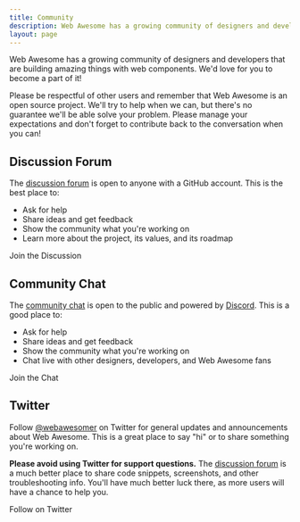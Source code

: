 ```yaml
---
title: Community
description: Web Awesome has a growing community of designers and developers that are building amazing things with web components.
layout: page
---
```


Web Awesome has a growing community of designers and developers that are building amazing things with web components. We'd love for you to become a part of it!

Please be respectful of other users and remember that Web Awesome is an open source project. We'll try to help when we can, but there's no guarantee we'll be able solve your problem. Please manage your expectations and don't forget to contribute back to the conversation when you can!

## Discussion Forum

The [discussion forum](https://github.com/shoelace-style/shoelace/discussions) is open to anyone with a GitHub account. This is the best place to:

- Ask for help
- Share ideas and get feedback
- Show the community what you're working on
- Learn more about the project, its values, and its roadmap

<wa-button variant="brand" href="https://github.com/shoelace-style/shoelace/discussions" target="_blank" style="margin-block-end: var(--wa-content-spacing);">
  <wa-icon name="github" family="brands" slot="start"></wa-icon>
  Join the Discussion
</wa-button>

## Community Chat

The [community chat](https://discord.gg/mg8f26C) is open to the public and powered by [Discord](https://discord.com/). This is a good place to:

- Ask for help
- Share ideas and get feedback
- Show the community what you're working on
- Chat live with other designers, developers, and Web Awesome fans

<wa-button variant="brand" href="https://discord.gg/mg8f26C" target="_blank" style="margin-block-end: var(--wa-content-spacing);">
  <wa-icon name="discord" family="brands" slot="start"></wa-icon>
  Join the Chat
</wa-button>

## Twitter

Follow [@webawesomer](https://twitter.com/webawesomer) on Twitter for general updates and announcements about Web Awesome. This is a great place to say "hi" or to share something you're working on.

**Please avoid using Twitter for support questions.** The [discussion forum](https://github.com/shoelace-style/shoelace/discussions) is a much better place to share code snippets, screenshots, and other troubleshooting info. You'll have much better luck there, as more users will have a chance to help you.

<wa-button variant="brand" href="https://twitter.com/webawesomer" target="_blank" style="margin-block-end: var(--wa-content-spacing);">
  <wa-icon name="twitter" family="brands" slot="start"></wa-icon>
  Follow on Twitter
</wa-button>
